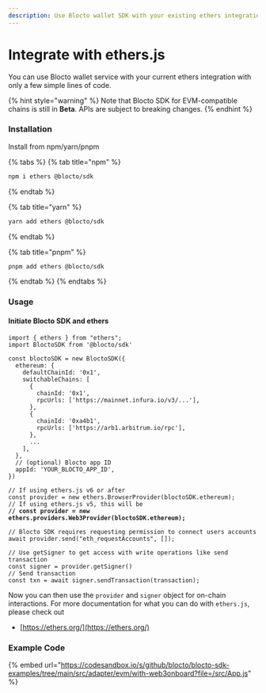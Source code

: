 ```yaml
---
description: Use Blocto wallet SDK with your existing ethers integration
---
```


# Integrate with ethers.js

You can use Blocto wallet service with your current ethers integration with only a few simple lines of code.

{% hint style="warning" %}
Note that Blocto SDK for EVM-compatible chains is still in **Beta**. APIs are subject to breaking changes.
{% endhint %}

### Installation

Install from npm/yarn/pnpm

{% tabs %}
{% tab title="npm" %}
```bash
npm i ethers @blocto/sdk
```
{% endtab %}

{% tab title="yarn" %}
```bash
yarn add ethers @blocto/sdk
```
{% endtab %}

{% tab title="pnpm" %}
```bash
pnpm add ethers @blocto/sdk
```
{% endtab %}
{% endtabs %}

### Usage

#### Initiate Blocto SDK and ethers

<pre class="language-javascript"><code class="lang-javascript">import { ethers } from "ethers";
import BloctoSDK from '@blocto/sdk'

const bloctoSDK = new BloctoSDK({
  ethereum: {
    defaultChainId: '0x1',
    switchableChains: [
      {
        chainId: '0x1',
        rpcUrls: ['https://mainnet.infura.io/v3/...'],
      },
      {
        chainId: '0xa4b1',
        rpcUrls: ['https://arb1.arbitrum.io/rpc'],
      },
      ...
    ],
  },
  // (optional) Blocto app ID
  appId: 'YOUR_BLOCTO_APP_ID',
})

// If using ethers.js v6 or after
const provider = new ethers.BrowserProvider(bloctoSDK.ethereum);
// If using ethers.js v5, this will be
<strong>// const provider = new ethers.providers.Web3Provider(bloctoSDK.ethereum);
</strong>
// Blocto SDK requires requesting permission to connect users accounts
await provider.send("eth_requestAccounts", []);

// Use getSigner to get access with write operations like send transaction
const signer = provider.getSigner()
// Send transaction
const txn = await signer.sendTransaction(transaction);
</code></pre>

Now you can then use the `provider` and `signer` object for on-chain interactions. For more documentation for what you can do with `ethers.js`, please check out

* [https://ethers.org/](https://ethers.org/)

### Example Code

{% embed url="https://codesandbox.io/s/github/blocto/blocto-sdk-examples/tree/main/src/adapter/evm/with-web3onboard?file=/src/App.js" %}
